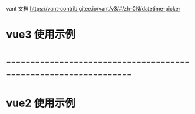 

vant 文档
https://vant-contrib.gitee.io/vant/v3/#/zh-CN/datetime-picker

# vue3 使用示例
<template>
  <DatePicker v-model="value" :inputProps="{ label: 'test' }" />
</template>

<script setup >
import { ref } from "vue";
import { DatePicker } from '@/components/DatePicker';

const value = ref('2022-11-11');
</script>

<style>
</style>
# ----------------------------------------------------------------

# vue2 使用示例
<template>
  <DatePicker v-model="value" :inputProps="{ label: 'test' }" />
</template>

<script>
import { DatePicker } from '@/components/DatePicker';
export default {
  components: { DatePicker },
  data() {
    return {
      value: '2022-11-11 ',
    };
  },
  methods: {},
};
</script>

<style>
</style>